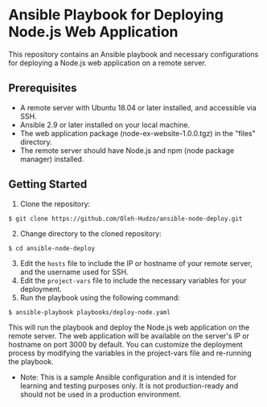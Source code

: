 # Ansible Playbook for Deploying Node.js Web Application

This repository contains an Ansible playbook and necessary configurations for deploying a Node.js web application on a remote server.

## Prerequisites

- A remote server with Ubuntu 18.04 or later installed, and accessible via SSH.
- Ansible 2.9 or later installed on your local machine.
- The web application package (node-ex-website-1.0.0.tgz) in the "files" directory.
- The remote server should have Node.js and npm (node package manager) installed.

## Getting Started

1. Clone the repository:

`$ git clone https://github.com/Oleh-Hudzo/ansible-node-deploy.git`

2. Change directory to the cloned repository:

`$ cd ansible-node-deploy`

3. Edit the `hosts` file to include the IP or hostname of your remote server, and the username used for SSH.
4. Edit the `project-vars` file to include the necessary variables for your deployment.
5. Run the playbook using the following command:

`$ ansible-playbook playbooks/deploy-node.yaml`

This will run the playbook and deploy the Node.js web application on the remote server. The web application will be available on the server's IP or hostname on port 3000 by default.
You can customize the deployment process by modifying the variables in the project-vars file and re-running the playbook.

* Note: This is a sample Ansible configuration and it is intended for learning and testing purposes only. It is not production-ready and should not be used in a production environment.
